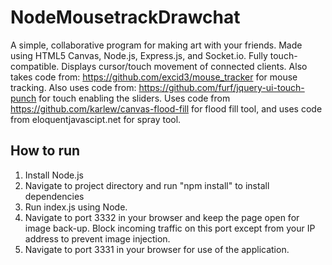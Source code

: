 # NodeMousetrackDrawchat
A simple, collaborative program for making art with your friends. Made using HTML5 Canvas, Node.js, Express.js, and Socket.io. Fully touch-compatible. Displays cursor/touch movement of connected clients.
Also takes code from: https://github.com/excid3/mouse_tracker for mouse tracking. Also uses code from: https://github.com/furf/jquery-ui-touch-punch for touch enabling the sliders. Uses code from https://github.com/karlew/canvas-flood-fill for flood fill tool, and uses code from eloquentjavascipt.net for spray tool.

<h2> How to run </h2>
<ol>
<li>Install Node.js</li>
<li>Navigate to project directory and run "npm install" to install dependencies</li>
<li>Run index.js using Node.</li>
<li>Navigate to port 3332 in your browser and keep the page open for image back-up. Block incoming traffic on this port except from your IP address to prevent image injection.
<li>Navigate to port 3331 in your browser for use of the application.</li>
</ol>


